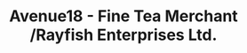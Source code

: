 ---
title: "Avenue18 - Fine Tea Merchant /Rayfish Enterprises Ltd."
url: /richmond/avenue18-fine-tea-merchant-rayfish-enterprises-ltd/
shop: shop
---